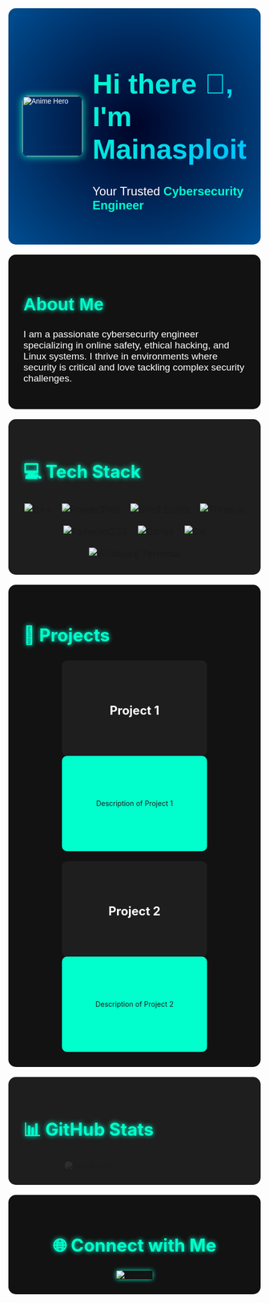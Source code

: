 <!-- Header with Anime GIF -->
<div style="display: flex; align-items: center; justify-content: center; background: radial-gradient(circle at center, #000428, #004e92); color: #ffffff; padding: 40px; font-family: 'Poppins', sans-serif; border-radius: 15px;">
  <img src="https://gifdb.com/images/high/anime-hero-stand-in-wind-5z5kndjwkfii3bm8.gif" alt="Anime Hero" style="width: 120px; height: auto; margin-right: 20px; border-radius: 10px; box-shadow: 0 0 15px #00ffcc;">
  <div>
    <h1 style="font-size: 3.5rem; font-weight: 900; background: linear-gradient(135deg, #00ffcc, #00bfff); -webkit-background-clip: text; -webkit-text-fill-color: transparent;">
      Hi there 👋, I'm Mainasploit
    </h1>
    <p style="font-size: 1.5rem;">Your Trusted <span style="color: #00ffcc; font-weight: bold;">Cybersecurity Engineer</span></p>
  </div>
</div>

<!-- About Me Section with Animated Typing Effect -->
<div style="background-color: #121212; padding: 30px; border-radius: 15px; margin-top: 20px; color: #ffffff; font-family: 'Poppins', sans-serif;">
  <h2 style="color: #00ffcc; font-size: 2.2rem; text-shadow: 0 0 10px #00ffcc;">
    <span class="typing">About Me</span>
  </h2>
  <p style="font-size: 1.2rem;">I am a passionate cybersecurity engineer specializing in online safety, ethical hacking, and Linux systems. I thrive in environments where security is critical and love tackling complex security challenges.</p>
</div>

<!-- Skills Section with Dynamic Hover Effects -->
<div style="background-color: #1e1e1e; padding: 30px; border-radius: 15px; margin-top: 20px;">
  <h2 style="color: #00ffcc; font-size: 2.2rem; text-shadow: 0 0 10px #00ffcc;">💻 Tech Stack</h2>
  <div style="display: flex; flex-wrap: wrap; justify-content: center; gap: 20px; font-size: 1.2rem;">
    <div class="tech-icon">
      <img src="https://img.shields.io/badge/C++-00599C?style=for-the-badge&logo=cplusplus&logoColor=white" alt="C++">
    </div>
    <div class="tech-icon">
      <img src="https://img.shields.io/badge/PowerShell-5391FE?style=for-the-badge&logo=powershell&logoColor=white" alt="PowerShell">
    </div>
    <div class="tech-icon">
      <img src="https://img.shields.io/badge/Shell_Script-89E051?style=for-the-badge&logo=gnu-bash&logoColor=white" alt="Shell Script">
    </div>
    <div class="tech-icon">
      <img src="https://img.shields.io/badge/Three.js-000000?style=for-the-badge&logo=three.js&logoColor=white" alt="Three.js">
    </div>
    <div class="tech-icon">
      <img src="https://img.shields.io/badge/TailwindCSS-38B2AC?style=for-the-badge&logo=tailwind-css&logoColor=white" alt="TailwindCSS">
    </div>
    <div class="tech-icon">
      <img src="https://img.shields.io/badge/Canva-00C4CC?style=for-the-badge&logo=canva&logoColor=white" alt="Canva">
    </div>
    <div class="tech-icon">
      <img src="https://img.shields.io/badge/C Sharp-239120?style=for-the-badge&logo=csharp&logoColor=white" alt="C#">
    </div>
    <div class="tech-icon">
      <img src="https://img.shields.io/badge/Windows_Terminal-4D4D4D?style=for-the-badge&logo=windows-terminal&logoColor=white" alt="Windows Terminal">
    </div>
  </div>
</div>

<!-- Projects Section with Hover Flip Effect -->
<div style="background-color: #121212; padding: 30px; border-radius: 15px; margin-top: 20px;">
  <h2 style="color: #00ffcc; font-size: 2.2rem; text-shadow: 0 0 10px #00ffcc;">🚀 Projects</h2>
  <div style="display: flex; flex-wrap: wrap; gap: 20px; justify-content: center;">
    <div class="flip-card">
      <div class="flip-card-inner">
        <div class="flip-card-front" style="background-color: #1e1e1e; padding: 20px; border-radius: 10px; width: 250px; height: 150px; display: flex; align-items: center; justify-content: center;">
          <h3 style="color: #ffffff; font-size: 1.5rem;">Project 1</h3>
        </div>
        <div class="flip-card-back" style="background-color: #00ffcc; padding: 20px; border-radius: 10px; width: 250px; height: 150px; display: flex; align-items: center; justify-content: center;">
          <p style="color: #1e1e1e;">Description of Project 1</p>
        </div>
      </div>
    </div>
    <div class="flip-card">
      <div class="flip-card-inner">
        <div class="flip-card-front" style="background-color: #1e1e1e; padding: 20px; border-radius: 10px; width: 250px; height: 150px; display: flex; align-items: center; justify-content: center;">
          <h3 style="color: #ffffff; font-size: 1.5rem;">Project 2</h3>
        </div>
        <div class="flip-card-back" style="background-color: #00ffcc; padding: 20px; border-radius: 10px; width: 250px; height: 150px; display: flex; align-items: center; justify-content: center;">
          <p style="color: #1e1e1e;">Description of Project 2</p>
        </div>
      </div>
    </div>
  </div>
</div>

<!-- GitHub Stats Section with Slide-In Animation -->
<div style="background-color: #1e1e1e; padding: 30px; border-radius: 15px; margin-top: 20px;">
  <h2 style="color: #00ffcc; font-size: 2.2rem; text-shadow: 0 0 10px #00ffcc;">📊 GitHub Stats</h2>
  <div style="text-align: center;">
    <img src="https://github-readme-stats.vercel.app/api?username=Mainasploit&show_icons=true&theme=radical" alt="GitHub Stats" style="border-radius: 10px; animation: slideIn 2s;">
  </div>
</div>

<!-- Social Links Section with Glow Effect -->
<div align="center" style="padding: 30px; background-color: #121212; border-radius: 15px; margin-top: 20px;">
  <h2 style="color: #00ffcc; font-size: 2.2rem; text-shadow: 0 0 10px #00ffcc;">🌐 Connect with Me</h2>
  <a href="https://www.linkedin.com/in/your-linkedin-profile" style="text-decoration: none; margin: 10px;">
    <img src="https://img.shields.io/badge/LinkedIn-0077B5?style=for-the-badge&logo=linkedin&logoColor=white" alt="LinkedIn" style="transition: transform 0.3s; box-shadow: 0 0 10px #00ffcc;">
  </a>
</div>

<!-- Custom CSS for Advanced Animations and Interactions -->
<style>
  @keyframes rotateHeader {
    0% { transform: rotateY(0); }
    100% { transform: rotateY(360deg); }
  }

  @keyframes slideIn {
    0% { transform: translateX(-100%); opacity: 0; }
    100% { transform: translateX(0); opacity: 1; }
